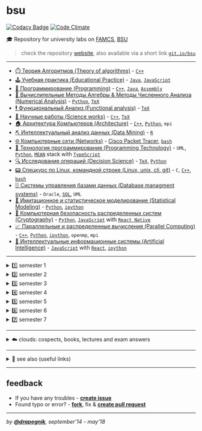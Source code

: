 # bsu

[![Codacy Badge](https://api.codacy.com/project/badge/Grade/e389bfae1c764befaa148dc378b7ed2a)](https://www.codacy.com/app/Drapegnik/bsu?utm_source=github.com&utm_medium=referral&utm_content=Drapegnik/bsu&utm_campaign=badger)
[![Code Climate](https://codeclimate.com/github/Drapegnik/bsu/badges/gpa.svg)](https://codeclimate.com/github/Drapegnik/bsu)

🎓 Repository for university labs on [FAMCS](http://www.fpmi.bsu.by/en/main.aspx), [BSU](http://www.bsu.by/en/main.aspx)

> check the repository [website](https://drapegnik.github.io/bsu/), also available via a short link [`git.io/bsu`](https://git.io/bsu)

---

- [⏱️ Теория Алгоритмов (Theory of algorithms)](https://github.com/Drapegnik/algorithms) - [`C++`](https://github.com/Drapegnik/bsu/search?l=C%2B%2B)
- [🕹️ Учебная практика (Educational Practice)](https://github.com/Drapegnik/educational_practice) - [`Java`](https://github.com/Drapegnik/bsu/search?l=java), [`JavaScript`](https://github.com/Drapegnik/bsu/search?l=JavaScript)
- [💾 Программирование (Programming)](https://github.com/Drapegnik/bsu/tree/master/programming) - [`C++`](https://github.com/Drapegnik/bsu/search?l=C%2B%2B), [`Java`](https://github.com/Drapegnik/bsu/search?l=java), [`Assembly`](https://github.com/Drapegnik/bsu/search?l=Assembly)
- [💯 Вычислительные Методы Алгебры & Методы Численного Анализа (Numerical Analysis)](https://github.com/Drapegnik/bsu/tree/master/numerical-analysis) - [`Python`](https://github.com/Drapegnik/bsu/search?l=Python), [`TeX`](https://github.com/Drapegnik/bsu/search?l=TeX)
- [🕴️ Функциональный Анализ (Functional analysis)](https://github.com/Drapegnik/bsu/tree/master/fun) - [`TeX`](https://github.com/Drapegnik/bsu/search?l=TeX)
- [📃 Научные работы (Science works)](https://github.com/Drapegnik/bsu/tree/master/science-works) - [`C++`](https://github.com/Drapegnik/bsu/search?l=C%2B%2B), [`TeX`](https://github.com/Drapegnik/bsu/search?l=TeX)
- [🏠 Архитектура Компьютеров (Architecture)](https://github.com/Drapegnik/bsu/tree/master/architecture) - [`C++`](https://github.com/Drapegnik/bsu/search?l=C%2B%2B), [`Python`](https://github.com/Drapegnik/bsu/search?l=Python), `mpi`
- [⛏️ Интеллектуальный анализ данных (Data Mining)](https://github.com/Drapegnik/bsu/tree/master/data-mining) - [`R`](https://github.com/Drapegnik/bsu/search?l=R)
- [🌐 Компьютерные сети (Networks)](https://github.com/Drapegnik/bsu/tree/master/networks) - [Cisco Packet Tracer](https://en.wikipedia.org/wiki/Packet_Tracer), [`bash`](https://github.com/Drapegnik/bsu/search?l=Shell)
- [📜 Технология программирования (Programming Technology)](https://github.com/Drapegnik/bsu/tree/master/technology) - `UML`, [`Python`](https://github.com/Drapegnik/bsu/search?l=Python), [`MEAN`](http://mean.io/) stack with [`TypeScript`](https://github.com/Drapegnik/bsu/search?l=TypeScript)
- [🔍 Исследование операций (Decision Science)](https://github.com/Drapegnik/bsu/tree/master/decision-science) - [`TeX`](https://github.com/Drapegnik/bsu/search?l=TeX), [`Python`](https://github.com/Drapegnik/bsu/search?l=Python)
- [📟 Спецкурс по Linux, командной строке (Linux, unix, cli, git)](https://github.com/Drapegnik/bsu/tree/master/unix-cli) - `C`, [`C++`](https://github.com/Drapegnik/bsu/search?l=C%2B%2B), [`bash`](https://github.com/Drapegnik/bsu/search?l=Shell)
- [🗄️ Системы управления базами данных (Database managment systems)](https://github.com/Drapegnik/bsu/tree/master/dms) - `Oracle`, [`SQL`](https://github.com/Drapegnik/bsu/search?l=SQL), `UML`
- [🗿 Имитационное и статистическое моделирование (Statistical Modeling)](https://github.com/Drapegnik/bsu/tree/master/statistical-modeling) - [`Python`](https://github.com/Drapegnik/bsu/search?l=Python), [`ipython`](https://github.com/Drapegnik/bsu/search?l=Jupyter%20Notebook)
- [🔏 Компьютерная безопасность распределенных систем (Cryptography)](https://github.com/Drapegnik/bsu/tree/master/cryptography) - [`Python`](https://github.com/Drapegnik/bsu/search?l=Python), [`JavaScript`](https://github.com/Drapegnik/bsu/search?l=JavaScript) with [`React Native`](https://facebook.github.io/react-native/)
- [📈 Параллельные и распределенные вычисления (Parallel Computing)](https://github.com/Drapegnik/bsu/tree/master/parallel-computing) - [`C++`](https://github.com/Drapegnik/bsu/search?l=C%2B%2B), [`Python`](https://github.com/Drapegnik/bsu/search?l=Python), [`ipython`](https://github.com/Drapegnik/bsu/search?l=Jupyter%20Notebook), `openmp`, `mpi`
- [🧠 Интеллектуальные информационные системы (Artificial Intelligence)](https://github.com/Drapegnik/bsu/tree/master/artificial-intelligence) - [`JavaScript`](https://github.com/Drapegnik/bsu/search?l=JavaScript) with [`React`](https://reactjs.org/), [`ipython`](https://github.com/Drapegnik/bsu/search?l=Jupyter%20Notebook)

---

<details>
<summary>1️⃣ semester 1</summary>

- [⚙️ C++ Core](https://github.com/Drapegnik/bsu/tree/master/programming/c++)
- [📦 WinApi (_Программирование оконных приложений для Windows_)](https://github.com/Drapegnik/bsu/tree/master/programming/winapi)

</details>

<details>
<summary>2️⃣ semester 2</summary>

- [💉 Inline Assembly (_Ассемблерные вставки_)](https://github.com/Drapegnik/bsu/tree/master/programming/inline-assembly)
- [🏊‍ Floating-point unit programming (_Программирование на сопроцессоре_)](https://github.com/Drapegnik/bsu/tree/master/programming/fpu)

</details>

<details>
<summary>3️⃣ semester 3</summary>

- [👴🏻 Assembly window applications (**RadAsm**) (_Оконные приложения на ассемблере_)](https://github.com/Drapegnik/bsu/tree/master/programming/radasm)
- [♨️ Java Core](https://github.com/Drapegnik/bsu/tree/master/programming/java/sem3)
- [⛏️ Data Mining (_Интеллектуальный анализ данных_)](https://github.com/Drapegnik/bsu/tree/master/data-mining)
- [💯 Numerical analysis (_Вычислительные Методы Алгебры_)](https://github.com/Drapegnik/bsu/tree/master/numerical-analysis/sem3)

</details>

<details>
<summary>4️⃣ semester 4</summary>

- [⏱️ Algorithms (_Теория Алгоритмов_)](https://github.com/Drapegnik/algorithms)
- [🕹️ Educational Practice (_Учебная практика_)](https://github.com/Drapegnik/educational_practice)
- [💯 Numerical analysis (_Методы Численного Анализа_)](https://github.com/Drapegnik/bsu/tree/master/numerical-analysis/sem4)
- [🕴️ Functional analysis (_Функциональный Анализ_)](https://github.com/Drapegnik/bsu/tree/master/fun)

</details>

<details>
<summary>5️⃣ semester 5</summary>

- [🏠 Architecture (_Архитектура Компьютеров_)](https://github.com/Drapegnik/bsu/tree/master/architecture)
- [💯 Numerical analysis (_Методы Численного Анализа_)](https://github.com/Drapegnik/bsu/tree/master/numerical-analysis/sem5)
- [♨️ Java Threads](https://github.com/Drapegnik/bsu/tree/master/programming/java/sem5)
- [📃 Course project (_Курсовой проект_)](https://github.com/Drapegnik/bsu-science/releases/tag/v1.0.0)

</details>

<details>
<summary>6️⃣ semester 6</summary>

- [♨️ Java Web (_Спецкурс МСС_)](https://github.com/Drapegnik/bsu/tree/master/programming/java/sem6)
- [📈 Parallel Systems (_Распределенные и параллельные системы_)](https://github.com/Drapegnik/bsu/tree/master/programming/parallel-systems)
- [🌐 Networks (_Компьютерные сети_)](https://github.com/Drapegnik/bsu/tree/master/networks)
- [📜 Programming Technology (_Технология программирования_)](https://github.com/Drapegnik/bsu/tree/master/technology)
- [🔍 Decision Science (_Исследование операций_)](https://github.com/Drapegnik/bsu/tree/master/decision-science)
- [📃 Course work (_Курсовая работа_)](https://github.com/lybros/Appa)

</details>

<details>
<summary>7️⃣ semester 7</summary>

- [📟 Unix-cli (_Спецкурс МСС_)](https://github.com/Drapegnik/bsu/tree/master/unix-cli)
- [🗄️ DMS (_СУБД_)](https://github.com/Drapegnik/bsu/tree/master/dms)
- [🗿 Statistical Modeling (_Имитационное и статистическое моделирование_)](https://github.com/Drapegnik/bsu/tree/master/statistical-modeling)
- [🔏 Cryptography (_Компьютерная безопасность распределенных систем_)](https://github.com/Drapegnik/bsu/tree/master/cryptography)
- [📈 Parallel Computing (_Параллельные и распределенные вычисления_)](https://github.com/Drapegnik/bsu/tree/master/parallel-computing)
- [🧠 Artificial Intelligence (_Интелектуальныеинформационные системы_)](https://github.com/Drapegnik/bsu/tree/master/artificial-intelligence)

</details>

---

<details>
<summary>☁️ clouds: cospects, books, lectures and exam answers</summary>

- [@**drapegnik**/cloud](http://bit.ly/bsu-famcs) - http://bit.ly/bsu-famcs
- [@**cloud**/mailru/course1-course3](https://cloud.mail.ru/public/bvEP/tvuGNXiUZ/)
- [@**isu**/gdrive/semester6](https://drive.google.com/drive/folders/0B7H3L_LmtN1HOVo1QXM3d1JvcVk)
- [@**gdrive**/gos](https://drive.google.com/drive/folders/0B9CvVTgUiigZOS1tS2FCaVRoaG8)
- [@**yadisk**](https://yadi.sk/d/FsMqju0sfn7Dp)

</details>

---

<details>
<summary>🔗 see also (useful links)</summary>

- [@**bsu-docs**](https://github.com/bsu-docs) - _lectures and exam answers_
- [@**bsutex**/bsustyle](https://github.com/bsutex/bsustyle) - _`TeX` styles for bsu publishing_
- [@**reuptake**/famcs](http://reuptake.github.io/permalink/famcs/) - _info about studying (books, notes and etc.)_
- [@**UladBohdan**/uni-code](https://github.com/UladBohdan/uni-code) - _labs_
- [@**jakwuh**/bsu](https://github.com/jakwuh/bsu) - _labs_
- [@**kventinel**/BSU](https://github.com/kventinel/BSU) - _labs_
- [@**Zmiecer**/BSU](https://github.com/Zmiecer/BSU) - _labs_
- [@**mantergo**/BSU](https://github.com/mantergo/BSU) - _labs_
- [@**daksenik**/FAMCS](https://github.com/daksenik/FAMCS) - _labs_
- [@**TDiva**/FAN](https://github.com/TDiva/FAN) - _functional analysis homeworks_
- [@**isysoi3**/BSU](https://github.com/isysoi3/BSU) - _labs_

</details>

---

## feedback

- If you have any troubles - [**create issue**](https://github.com/Drapegnik/bsu/issues/new)
- Found typo or error? - [**fork**](https://github.com/Drapegnik/bsu/compare#fork-destination-box), fix & [**create pull request**](https://github.com/Drapegnik/bsu/pulls?q=is%3Apr+sort%3Aupdated-desc+is%3Aopen)

---

_by [**@drapegnik**](https://github.com/Drapegnik), september'14 - may'18_
